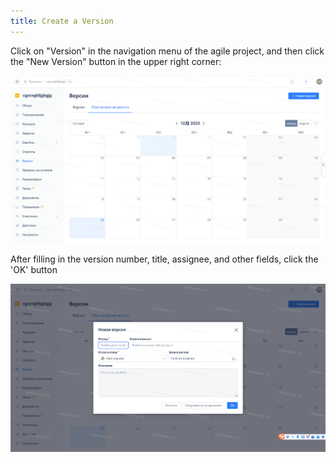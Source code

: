 ```yaml
---
title: Create a Version
---
```


Click on "Version" in the navigation menu of the agile project, and then click the "New Version" button in the upper right corner:

![Image Description](../docs/assets/image610.png)

After filling in the version number, title, assignee, and other fields, click the 'OK' button

![Image Description](../docs/assets/image611.png)